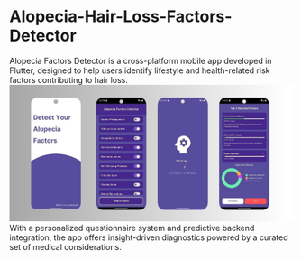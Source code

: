 # Alopecia-Hair-Loss-Factors-Detector
Alopecia Factors Detector is a cross-platform mobile app developed in Flutter, designed to help users identify lifestyle and health-related risk factors contributing to hair loss.
![image alt](https://github.com/Fouad-Showmik/Alopecia-Hair-Loss-Factors-Detector/blob/main/APP%20UI.jpg)
With a personalized questionnaire system and predictive backend integration, the app offers insight-driven diagnostics powered by a curated set of medical considerations.
